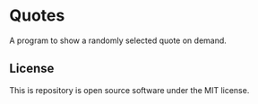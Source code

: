 # Quotes

A program to show a randomly selected quote on demand.

## License

This is repository is open source software under the MIT license.
